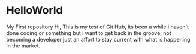 # HelloWorld
My First repository
Hi, 
This is my test of Git Hub, its been a while i haven't done coding or something but i want to get back in the groove, not becoming a developer just an affort to stay current with what is happening in the market.
